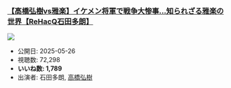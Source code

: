 ### [【高橋弘樹vs雅楽】イケメン将軍で戦争大惨事…知られざる雅楽の世界【ReHacQ石田多朗】](https://www.youtube.com/watch?v=Ur77Vd7TcW4)
[![](https://img.youtube.com/vi/Ur77Vd7TcW4/sddefault.jpg)](https://www.youtube.com/watch?v=Ur77Vd7TcW4)
-   公開日: 2025-05-26
-   視聴数: 72,298
-   **いいね数: 1,789**
-   出演者: 石田多朗, [高橋弘樹](/rehacq_fan/people/高橋弘樹 "wikilink")
